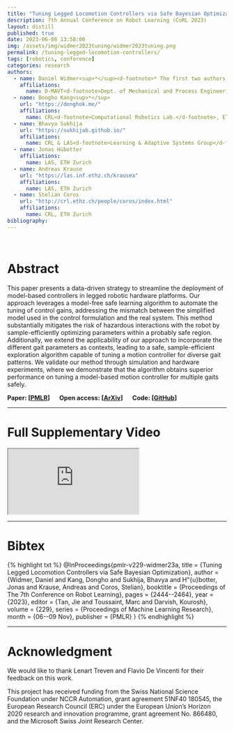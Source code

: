 ```yaml
---
title: "Tuning Legged Locomotion Controllers via Safe Bayesian Optimization"
description: 7th Annual Conference on Robot Learning (CoRL 2023)
layout: distill
published: true
date: 2023-06-08 13:58:00
img: /assets/img/widmer2023tuning/widmer2023tuning.png
permalink: /tuning-legged-locomotion-controllers/
tags: [robotics, conference]
categories: research
authors:
  - name: Daniel Widmer<sup>*</sup><d-footnote>* The first two authors contributed equally.</d-footnote>
    affiliations:
      name: D-MAVT<d-footnote>Dept. of Mechanical and Process Engineering</d-footnote>, ETH Zurich
  - name: Dongho Kang<sup>*</sup>
    url: "https://donghok.me/"
    affiliations:
      name: CRL<d-footnote>Computational Robotics Lab.</d-footnote>, ETH Zurich
  - name: Bhavya Sukhija
    url: "https://sukhijab.github.io/"
    affiliations:
      name: CRL & LAS<d-footnote>Learning & Adaptive Systems Group</d-footnote>, ETH Zurich
  - name: Jonas Hübotter
    affiliations:
      name: LAS, ETH Zurich
  - name: Andreas Krause
    url: "https://las.inf.ethz.ch/krausea"
    affiliations:
      name: LAS, ETH Zurich
  - name: Stelian Coros
    url: "http://crl.ethz.ch/people/coros/index.html"
    affiliations:
      name: CRL, ETH Zurich
bibliography:
---
```


<div class="row">
  <div class="col-sm mt-3 mt-md-0">
      <img class="img-fluid" src="{{ '/assets/img/widmer2023tuning/widmer2023tuning.png' | relative_url }}" alt="" title="teaser"/>
  </div>
</div>

<br> 

# Abstract

This paper presents a data-driven strategy to streamline the deployment of model-based controllers in legged robotic hardware platforms. 
Our approach leverages a model-free safe learning algorithm to automate the tuning of control gains, addressing the mismatch between the simplified model used in the control formulation and the real system.
This method substantially mitigates the risk of hazardous interactions with the robot by sample-efficiently optimizing parameters within a probably safe region.
Additionally, we extend the applicability of our approach to incorporate the different gait parameters as contexts, leading to a safe, sample-efficient exploration algorithm capable of tuning a motion controller for diverse gait patterns.
We validate our method through simulation and hardware experiments, where we demonstrate that the algorithm obtains superior performance on tuning a model-based motion controller for multiple gaits safely.

**Paper: [[PMLR](https://proceedings.mlr.press/v229/widmer23a.html)]** &emsp; **Open access: [[ArXiv](https://arxiv.org/abs/2306.07092)]** &emsp; **Code: [[GitHub](https://github.com/lasgroup/gosafeopt)]**

-----

# Full Supplementary Video

<div class="embed-responsive embed-responsive-16by9">
  <iframe class="embed-responsive-item" src="https://www.youtube.com/embed/zVm7IkYofbg" allowfullscreen></iframe>
</div>  

-----

# Bibtex

{% highlight txt %}
@InProceedings{pmlr-v229-widmer23a,
  title = {Tuning Legged Locomotion Controllers via Safe Bayesian Optimization},
  author = {Widmer, Daniel and Kang, Dongho and Sukhija, Bhavya and H\"{u}botter, Jonas and Krause, Andreas and Coros, Stelian},
  booktitle = {Proceedings of The 7th Conference on Robot Learning},
  pages = {2444--2464},
  year = {2023},
  editor = {Tan, Jie and Toussaint, Marc and Darvish, Kourosh},
  volume = {229},
  series = {Proceedings of Machine Learning Research},
  month = {06--09 Nov},
  publisher = {PMLR}
}
{% endhighlight %}

-----

# Acknowledgment

We would like to thank Lenart Treven and Flavio De Vincenti for their feedback on this work. 

This project has received funding from the Swiss National Science Foundation under NCCR Automation, grant agreement 51NF40 180545, the European Research Council (ERC) under the European Union’s Horizon 2020 research and innovation programme, grant agreement No. 866480, and the Microsoft Swiss Joint Research Center.